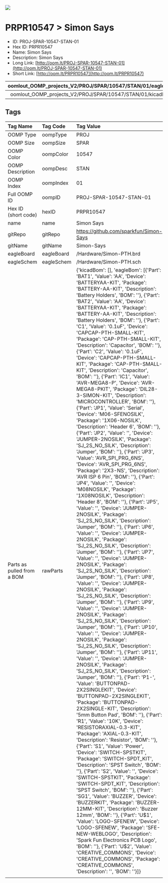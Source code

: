 


  
![][im]
# PRPR10547 > Simon Says

- ID: PROJ-SPAR-10547-STAN-01
- Hex ID: PRPR10547
- Name: Simon Says
- Description: Simon Says
- Long Link: [http://oom.lt/PROJ-SPAR-10547-STAN-01](http://oom.lt/PROJ-SPAR-10547-STAN-01)
- Short Link: [http://oom.lt/PRPR10547](http://oom.lt/PRPR10547)
  

|oomlout_OOMP_projects_V2/PROJ/SPAR/10547/STAN/01/eagleImage.png|oomlout_OOMP_projects_V2/PROJ/SPAR/10547/STAN/01/eagleSchemImage.png|oomlout_OOMP_projects_V2/PROJ/SPAR/10547/STAN/01/kicadPcb3dFront.png|oomlout_OOMP_projects_V2/PROJ/SPAR/10547/STAN/01/kicadPcb3dBack.png|
| :---: | :---: | :---: | :---: |
|oomlout_OOMP_projects_V2/PROJ/SPAR/10547/STAN/01/kicadPcb3d.png||||

## Tags
  

|Tag Name|Tag Code|Tag Value|
| :--- | :--- | :--- |
|OOMP Type|oompType|PROJ|
|OOMP Size|oompSize|SPAR|
|OOMP Color|oompColor|10547|
|OOMP Description|oompDesc|STAN|
|OOMP Index|oompIndex|01|
|Full OOMP ID|oompID|PROJ-SPAR-10547-STAN-01|
|Hex ID (short code)|hexID|PRPR10547|
|name|name|Simon Says|
|gitRepo|gitRepo|https://github.com/sparkfun/Simon-Says|
|gitName|gitName|Simon-Says|
|eagleBoard|eagleBoard|/Hardware/Simon-PTH.brd|
|eagleSchem|eagleSchem|/Hardware/Simon-PTH.sch|
|Parts as pulled from a BOM|rawParts|{'kicadBom': [], 'eagleBom': [{'Part': 'BAT1', 'Value': 'AA', 'Device': 'BATTERYAA-KIT', 'Package': 'BATTERY-AA-KIT', 'Description': 'Battery Holders', 'BOM': ''}, {'Part': 'BAT2', 'Value': 'AA', 'Device': 'BATTERYAA-KIT', 'Package': 'BATTERY-AA-KIT', 'Description': 'Battery Holders', 'BOM': ''}, {'Part': 'C1', 'Value': '0.1uF', 'Device': 'CAPCAP-PTH-SMALL-KIT', 'Package': 'CAP-PTH-SMALL-KIT', 'Description': 'Capacitor', 'BOM': ''}, {'Part': 'C2', 'Value': '0.1uF', 'Device': 'CAPCAP-PTH-SMALL-KIT', 'Package': 'CAP-PTH-SMALL-KIT', 'Description': 'Capacitor', 'BOM': ''}, {'Part': 'IC1', 'Value': 'AVR-MEGA8-P', 'Device': 'AVR-MEGA8-PKIT', 'Package': 'DIL28-3-SIMON-KIT', 'Description': 'MICROCONTROLLER', 'BOM': ''}, {'Part': 'JP1', 'Value': 'Serial', 'Device': 'M06-SFENOSILK', 'Package': '1X06-NOSILK', 'Description': 'Header 6', 'BOM': ''}, {'Part': 'JP2', 'Value': '', 'Device': 'JUMPER-2NOSILK', 'Package': 'SJ_2S_NO_SILK', 'Description': 'Jumper', 'BOM': ''}, {'Part': 'JP3', 'Value': 'AVR_SPI_PRG_6NS', 'Device': 'AVR_SPI_PRG_6NS', 'Package': '2X3-NS', 'Description': 'AVR ISP 6 Pin', 'BOM': ''}, {'Part': 'JP4', 'Value': '', 'Device': 'M08NOSILK', 'Package': '1X08NOSILK', 'Description': 'Header 8', 'BOM': ''}, {'Part': 'JP5', 'Value': '', 'Device': 'JUMPER-2NOSILK', 'Package': 'SJ_2S_NO_SILK', 'Description': 'Jumper', 'BOM': ''}, {'Part': 'JP6', 'Value': '', 'Device': 'JUMPER-2NOSILK', 'Package': 'SJ_2S_NO_SILK', 'Description': 'Jumper', 'BOM': ''}, {'Part': 'JP7', 'Value': '', 'Device': 'JUMPER-2NOSILK', 'Package': 'SJ_2S_NO_SILK', 'Description': 'Jumper', 'BOM': ''}, {'Part': 'JP8', 'Value': '', 'Device': 'JUMPER-2NOSILK', 'Package': 'SJ_2S_NO_SILK', 'Description': 'Jumper', 'BOM': ''}, {'Part': 'JP9', 'Value': '', 'Device': 'JUMPER-2NOSILK', 'Package': 'SJ_2S_NO_SILK', 'Description': 'Jumper', 'BOM': ''}, {'Part': 'JP10', 'Value': '', 'Device': 'JUMPER-2NOSILK', 'Package': 'SJ_2S_NO_SILK', 'Description': 'Jumper', 'BOM': ''}, {'Part': 'JP11', 'Value': '', 'Device': 'JUMPER-2NOSILK', 'Package': 'SJ_2S_NO_SILK', 'Description': 'Jumper', 'BOM': ''}, {'Part': 'P1-', 'Value': 'BUTTONPAD-2X2SINGLEKIT', 'Device': 'BUTTONPAD-2X2SINGLEKIT', 'Package': 'BUTTONPAD-2X2SINGLE-KIT', 'Description': '5mm Button Pad', 'BOM': ''}, {'Part': 'R1', 'Value': '10K', 'Device': 'RESISTORAXIAL-0.3-KIT', 'Package': 'AXIAL-0.3-KIT', 'Description': 'Resistor', 'BOM': ''}, {'Part': 'S1', 'Value': 'Power', 'Device': 'SWITCH-SPSTKIT', 'Package': 'SWITCH-SPDT_KIT', 'Description': 'SPST Switch', 'BOM': ''}, {'Part': 'S2', 'Value': '', 'Device': 'SWITCH-SPSTKIT', 'Package': 'SWITCH-SPDT_KIT', 'Description': 'SPST Switch', 'BOM': ''}, {'Part': 'SG1', 'Value': 'BUZZER', 'Device': 'BUZZERKIT', 'Package': 'BUZZER-12MM-KIT', 'Description': 'Buzzer 12mm', 'BOM': ''}, {'Part': 'U$1', 'Value': 'LOGO-SFENEW', 'Device': 'LOGO-SFENEW', 'Package': 'SFE-NEW-WEBLOGO', 'Description': 'Spark Fun Electronics PCB Logo', 'BOM': ''}, {'Part': 'U$2', 'Value': 'CREATIVE_COMMONS', 'Device': 'CREATIVE_COMMONS', 'Package': 'CREATIVE_COMMONS', 'Description': '', 'BOM': ''}]}|
||||



[im]: PROJ/SPAR/10547/STAN/01/kicadPcb3d_450.png
